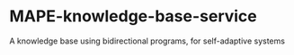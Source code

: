 # MAPE-knowledge-base-service
A knowledge base using bidirectional programs, for self-adaptive systems
